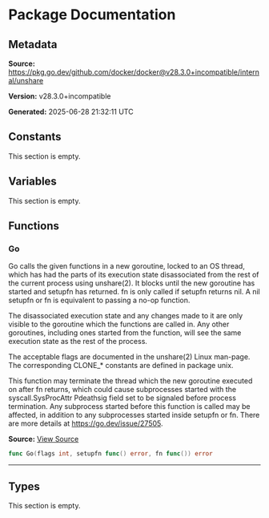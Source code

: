 # Package Documentation

## Metadata

**Source:** https://pkg.go.dev/github.com/docker/docker@v28.3.0+incompatible/internal/unshare

**Version:** v28.3.0+incompatible

**Generated:** 2025-06-28 21:32:11 UTC

## Constants

This section is empty.

## Variables

This section is empty.

## Functions

### Go

Go calls the given functions in a new goroutine, locked to an OS thread,
which has had the parts of its execution state disassociated from the rest of
the current process using unshare(2). It blocks until the new goroutine has
started and setupfn has returned. fn is only called if setupfn returns nil. A
nil setupfn or fn is equivalent to passing a no-op function.

The disassociated execution state and any changes made to it are only visible
to the goroutine which the functions are called in. Any other goroutines,
including ones started from the function, will see the same execution state
as the rest of the process.

The acceptable flags are documented in the unshare(2) Linux man-page.
The corresponding CLONE_* constants are defined in package unix.

This function may terminate the thread which the new goroutine executed on
after fn returns, which could cause subprocesses started with the
syscall.SysProcAttr Pdeathsig field set to be signaled before process
termination. Any subprocess started before this function is called may be
affected, in addition to any subprocesses started inside setupfn or fn.
There are more details at https://go.dev/issue/27505.

**Source:** [View Source](https://github.com/docker/docker/blob/v28.3.0/internal/unshare/unshare_linux.go#L100)  

```go
func Go(flags int, setupfn func() error, fn func()) error
```

---

## Types

This section is empty.

